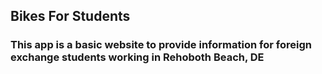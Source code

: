 ## Bikes For Students

### This app is a basic website to provide information for foreign exchange students working in Rehoboth Beach, DE
